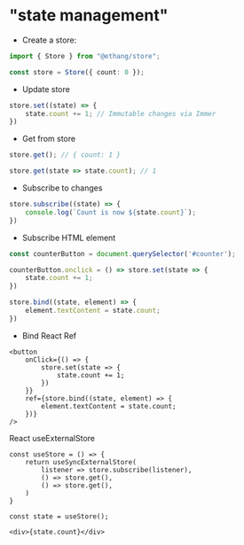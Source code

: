 # "state management"

* Create a store:

```ts
import { Store } from "@ethang/store";

const store = Store({ count: 0 });
```

* Update store

```ts
store.set((state) => {
    state.count += 1; // Immutable changes via Immer
})
```

* Get from store

```ts
store.get(); // { count: 1 }

store.get(state => state.count); // 1
```

* Subscribe to changes

```ts
store.subscribe((state) => {
    console.log(`Count is now ${state.count}`);
})
```

* Subscribe HTML element

```ts
const counterButton = document.querySelector('#counter');

counterButton.onclick = () => store.set(state => {
    state.count += 1;
})

store.bind((state, element) => {
    element.textContent = state.count; 
})
```

* Bind React Ref

```tsx
<button
    onClick={() => {
        store.set(state => {
            state.count += 1;
        })
    }}
    ref={store.bind((state, element) => {
        element.textContent = state.count;
    })}
/>
```

React useExternalStore

```tsx
const useStore = () => {
    return useSyncExternalStore(
        listener => store.subscribe(listener),
        () => store.get(),
        () => store.get(),
    )
}

const state = useStore();

<div>{state.count}</div>
```